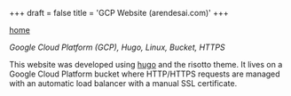 +++
draft = false
title = 'GCP Website (arendesai.com)'
+++

<a href="../index.html">home</a>

<link rel="stylesheet" href="../style.css">

*Google Cloud Platform (GCP), Hugo, Linux, Bucket, HTTPS*

This website was developed using <a href="https://gohugo.io">hugo</a> and the risotto theme. It lives on a Google Cloud Platform bucket where HTTP/HTTPS requests are managed with an automatic load balancer with a manual SSL certificate. 